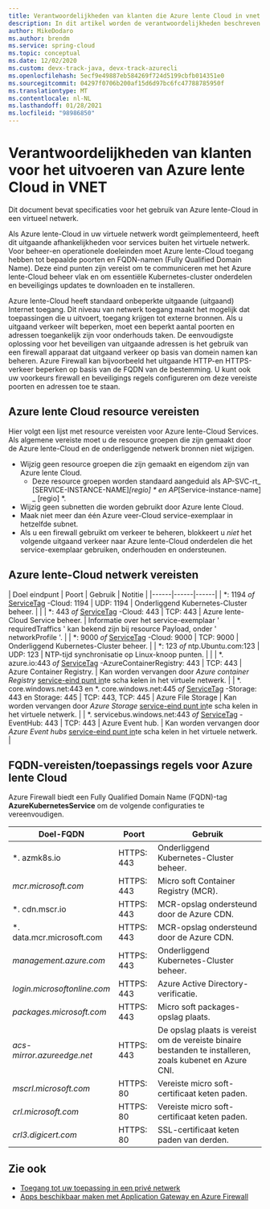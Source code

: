 ```yaml
---
title: Verantwoordelijkheden van klanten die Azure lente Cloud in vnet uitvoeren
description: In dit artikel worden de verantwoordelijkheden beschreven van klanten die Azure lente Cloud in vnet uitvoeren.
author: MikeDodaro
ms.author: brendm
ms.service: spring-cloud
ms.topic: conceptual
ms.date: 12/02/2020
ms.custom: devx-track-java, devx-track-azurecli
ms.openlocfilehash: 5ecf9e49887eb584269f724d5199cbfb014351e0
ms.sourcegitcommit: 04297f0706b200af15d6d97bc6fc47788785950f
ms.translationtype: MT
ms.contentlocale: nl-NL
ms.lasthandoff: 01/28/2021
ms.locfileid: "98986850"
---
```

# <a name="customer-responsibilities-for-running-azure-spring-cloud-in-vnet"></a>Verantwoordelijkheden van klanten voor het uitvoeren van Azure lente Cloud in VNET
Dit document bevat specificaties voor het gebruik van Azure lente-Cloud in een virtueel netwerk.

Als Azure lente-Cloud in uw virtuele netwerk wordt geïmplementeerd, heeft dit uitgaande afhankelijkheden voor services buiten het virtuele netwerk. Voor beheer-en operationele doeleinden moet Azure lente-Cloud toegang hebben tot bepaalde poorten en FQDN-namen (Fully Qualified Domain Name). Deze eind punten zijn vereist om te communiceren met het Azure lente-Cloud beheer vlak en om essentiële Kubernetes-cluster onderdelen en beveiligings updates te downloaden en te installeren.

Azure lente-Cloud heeft standaard onbeperkte uitgaande (uitgaand) Internet toegang. Dit niveau van netwerk toegang maakt het mogelijk dat toepassingen die u uitvoert, toegang krijgen tot externe bronnen. Als u uitgaand verkeer wilt beperken, moet een beperkt aantal poorten en adressen toegankelijk zijn voor onderhouds taken. De eenvoudigste oplossing voor het beveiligen van uitgaande adressen is het gebruik van een firewall apparaat dat uitgaand verkeer op basis van domein namen kan beheren. Azure Firewall kan bijvoorbeeld het uitgaande HTTP-en HTTPS-verkeer beperken op basis van de FQDN van de bestemming. U kunt ook uw voorkeurs firewall en beveiligings regels configureren om deze vereiste poorten en adressen toe te staan.

## <a name="azure-spring-cloud-resource-requirements"></a>Azure lente Cloud resource vereisten 

Hier volgt een lijst met resource vereisten voor Azure lente-Cloud Services. Als algemene vereiste moet u de resource groepen die zijn gemaakt door de Azure lente-Cloud en de onderliggende netwerk bronnen niet wijzigen.
- Wijzig geen resource groepen die zijn gemaakt en eigendom zijn van Azure lente Cloud.
  - Deze resource groepen worden standaard aangeduid als AP-SVC-rt_ [SERVICE-INSTANCE-NAME]_[regio] * en AP_[Service-instance-name] _ [regio] *.
- Wijzig geen subnetten die worden gebruikt door Azure lente Cloud.
- Maak niet meer dan één Azure veer-Cloud service-exemplaar in hetzelfde subnet.
- Als u een firewall gebruikt om verkeer te beheren, blokkeert u *niet* het volgende uitgaand verkeer naar Azure lente-Cloud onderdelen die het service-exemplaar gebruiken, onderhouden en ondersteunen.

## <a name="azure-spring-cloud-network-requirements"></a>Azure lente-Cloud netwerk vereisten

  | Doel eindpunt | Poort | Gebruik | Notitie |
  |------|------|------|
  | *: 1194 *of* [ServiceTag](https://docs.microsoft.com/azure/virtual-network/service-tags-overview#available-service-tags) -Cloud: 1194 | UDP: 1194 | Onderliggend Kubernetes-Cluster beheer. | |
  | *: 443 *of* [ServiceTag](https://docs.microsoft.com/azure/virtual-network/service-tags-overview#available-service-tags) -Cloud: 443 | TCP: 443 | Azure lente-Cloud Service beheer. | Informatie over het service-exemplaar ' requiredTraffics ' kan bekend zijn bij resource Payload, onder ' networkProfile '. |
  | *: 9000 *of* [ServiceTag](https://docs.microsoft.com/azure/virtual-network/service-tags-overview#available-service-tags) -Cloud: 9000 | TCP: 9000 | Onderliggend Kubernetes-Cluster beheer. |
  | *: 123 *of* ntp.Ubuntu.com:123 | UDP: 123 | NTP-tijd synchronisatie op Linux-knoop punten. | |
  | *. azure.io:443 *of* [ServiceTag](https://docs.microsoft.com/azure/virtual-network/service-tags-overview#available-service-tags) -AzureContainerRegistry: 443 | TCP: 443 | Azure Container Registry. | Kan worden vervangen door *Azure container Registry* [service-eind punt in](https://docs.microsoft.com/azure/virtual-network/virtual-network-service-endpoints-overview)te scha kelen in het virtuele netwerk. |
  | *. core.windows.net:443 en *. core.windows.net:445 *of* [ServiceTag](https://docs.microsoft.com/azure/virtual-network/service-tags-overview#available-service-tags) -Storage: 443 en Storage: 445 | TCP: 443, TCP: 445 | Azure File Storage | Kan worden vervangen door *Azure Storage* [service-eind punt in](https://docs.microsoft.com/azure/virtual-network/virtual-network-service-endpoints-overview)te scha kelen in het virtuele netwerk. |
  | *. servicebus.windows.net:443 *of* [ServiceTag](https://docs.microsoft.com/azure/virtual-network/service-tags-overview#available-service-tags) -EventHub: 443 | TCP: 443 | Azure Event hub. | Kan worden vervangen door *Azure Event hubs* [service-eind punt in](https://docs.microsoft.com/azure/virtual-network/virtual-network-service-endpoints-overview)te scha kelen in het virtuele netwerk. |
  

## <a name="azure-spring-cloud-fqdn-requirements--application-rules"></a>FQDN-vereisten/toepassings regels voor Azure lente Cloud

Azure Firewall biedt een Fully Qualified Domain Name (FQDN)-tag **AzureKubernetesService** om de volgende configuraties te vereenvoudigen.

  | Doel-FQDN | Poort | Gebruik |
  |------|------|------|
  | *. azmk8s.io | HTTPS: 443 | Onderliggend Kubernetes-Cluster beheer. |
  | <i>mcr.microsoft.com</i> | HTTPS: 443 | Micro soft Container Registry (MCR). |
  | *. cdn.mscr.io | HTTPS: 443 | MCR-opslag ondersteund door de Azure CDN. |
  | *. data.mcr.microsoft.com | HTTPS: 443 | MCR-opslag ondersteund door de Azure CDN. |
  | <i>management.azure.com</i> | HTTPS: 443 | Onderliggend Kubernetes-Cluster beheer. |
  | <i>login.microsoftonline.com</i> | HTTPS: 443 | Azure Active Directory-verificatie. |
  |<i>packages.microsoft.com</i>    | HTTPS: 443 | Micro soft packages-opslag plaats. |
  | <i>acs-mirror.azureedge.net</i> | HTTPS: 443 | De opslag plaats is vereist om de vereiste binaire bestanden te installeren, zoals kubenet en Azure CNI. |
  | *mscrl.microsoft.com* | HTTPS: 80 | Vereiste micro soft-certificaat keten paden. |
  | *crl.microsoft.com* | HTTPS: 80 | Vereiste micro soft-certificaat keten paden. |
  | *crl3.digicert.com* | HTTPS: 80 | SSL-certificaat keten paden van derden. |

## <a name="see-also"></a>Zie ook
* [Toegang tot uw toepassing in een privé netwerk](spring-cloud-access-app-virtual-network.md)
* [Apps beschikbaar maken met Application Gateway en Azure Firewall](spring-cloud-expose-apps-gateway-azure-firewall.md) 